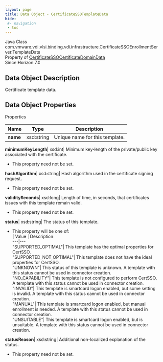 ```yaml
---
layout: page
title: Data Object - CertificateSSOTemplateData
hide:
 #- navigation
 - toc
---
```






Java Class
    com.vmware.vdi.vlsi.binding.vdi.infrastructure.CertificateSSOEnrollmentServer.TemplateData  
Property of
     [CertificateSSOCertificateDomainData](vdi.infrastructure.CertificateSSOEnrollmentServer.DomainData.md#field_detail)  
Since 
    Horizon 7.0

## Data Object Description 

Certificate template data. 

## Data Object Properties

Properties

Name |  Type |  Description   
---|---|---  
**name**|  xsd:string|  Unique name for this template.   
  
**minimumKeyLength**|  xsd:int|  Minimum key-length of the private/public key associated with the certificate.   


* This property need not be set.

  
**hashAlgorithm**|  xsd:string|  Hash algorithm used in the certificate signing request.   


* This property need not be set.

  
**validitySeconds**|  xsd:long|  Length of time, in seconds, that certificates issues with this template remain valid.   


* This property need not be set.

  
**status**|  xsd:string|  The status of this template.   


  * This property will be one of:  
|  Value |  Description   
---|---  
"SUPPORTED_OPTIMAL"| This template has the optimal properties for CertSSO.  
"SUPPORTED_NOT_OPTIMAL"| This template does not have the ideal properties for CertSSO.  
"UNKNOWN"| This status of this template is unknown. A template with this status cannot be used in connector creation.  
"NO_CAPABILITY"| This template is not configured to perform CertSSO. A template with this status cannot be used in connector creation.  
"INVALID"| This template is smartcard logon enabled, but some setting is invalid. A template with this status cannot be used in connector creation.  
"MANUAL"| This template is smartcard logon enabled, but manual enrollment is needed. A template with this status cannot be used in connector creation.  
"UNSUITABLE"| This template is smartcard logon enabled, but is unsuitable. A template with this status cannot be used in connector creation.  

  
**statusReason**|  xsd:string|  Additional non-localized explanation of the status.   


* This property need not be set.

  
  
  
 
  
  

